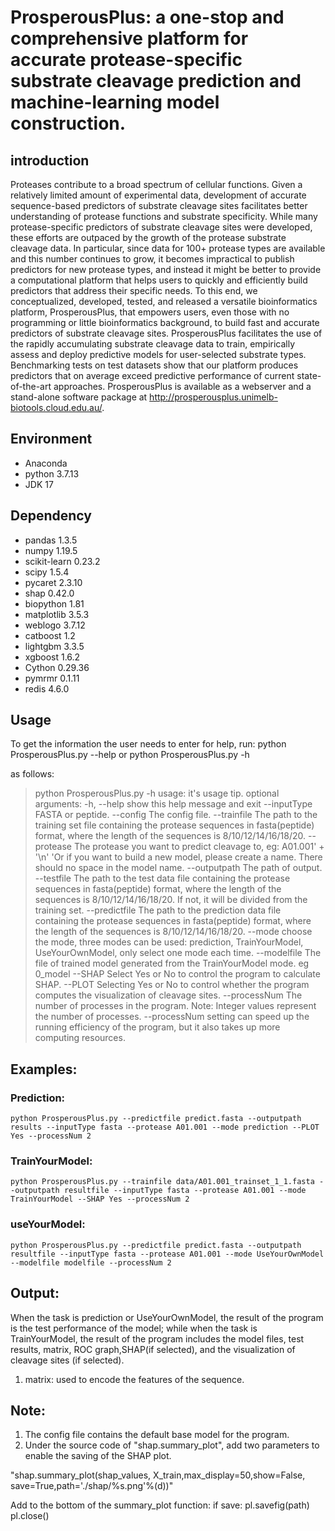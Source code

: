 # ProsperousPlus: a one-stop and comprehensive platform for accurate protease-specific substrate cleavage prediction and machine-learning model construction.
## introduction

Proteases contribute to a broad spectrum of cellular functions. Given a relatively limited amount of experimental data, development of accurate sequence-based predictors of substrate cleavage sites facilitates better understanding of protease functions and substrate specificity. While many protease-specific predictors of substrate cleavage sites were developed, these efforts are outpaced by the growth of the protease substrate cleavage data. In particular, since data for 100+ protease types are available and this number continues to grow, it becomes impractical to publish predictors for new protease types, and instead it might be better to provide a computational platform that helps users to quickly and efficiently build predictors that address their specific needs. To this end, we conceptualized, developed, tested, and released a versatile bioinformatics platform, ProsperousPlus, that empowers users, even those with no programming or little bioinformatics background, to build fast and accurate predictors of substrate cleavage sites. ProsperousPlus facilitates the use of the rapidly accumulating substrate cleavage data to train, empirically assess and deploy predictive models for user-selected substrate types. Benchmarking tests on test datasets show that our platform produces predictors that on average exceed predictive performance of current state-of-the-art approaches. ProsperousPlus is available as a webserver and a stand-alone software package at http://prosperousplus.unimelb-biotools.cloud.edu.au/.

## Environment
* Anaconda
* python 3.7.13
* JDK 17

## Dependency

* pandas		1.3.5
* numpy		1.19.5
* scikit-learn	0.23.2
* scipy		1.5.4
* pycaret	2.3.10
* shap		0.42.0
* biopython	1.81
* matplotlib	3.5.3
* weblogo	3.7.12
* catboost 1.2
* lightgbm 3.3.5
* xgboost 1.6.2
* Cython 0.29.36
* pymrmr 0.1.11
* redis 4.6.0


## Usage

To get the information the user needs to enter for help, run:
    python ProsperousPlus.py --help
 or
    python ProsperousPlus.py -h

as follows:

>python ProsperousPlus.py -h
usage: it's usage tip.
optional arguments:
  -h, --help            show this help message and exit
  --inputType            FASTA or peptide.
  --config            The config file.
  --trainfile            The path to the training set file containing the protease sequences in fasta(peptide) format, where the length of the sequences is 8/10/12/14/16/18/20.
  --protease            The protease you want to predict cleavage to, eg: A01.001' + '\n'
                'Or if you want to build a new model, please create a name. There should no space in the model name.
  --outputpath            The path of output.
  --testfile            The path to the test data file containing the protease sequences in fasta(peptide) format, where the length of the sequences is 8/10/12/14/16/18/20. If not, it will be divided from the training set.
  --predictfile            The path to the prediction data file containing the protease sequences in fasta(peptide) format, where the length of the sequences is 8/10/12/14/16/18/20.
  --mode            choose the mode, three modes can be used: prediction, TrainYourModel, UseYourOwnModel, only select one mode each time.
  --modelfile            The file of trained model generated from the TrainYourModel mode. eg 0_model
  --SHAP           Select Yes or No to control the program to calculate SHAP.
  --PLOT            Selecting Yes or No to control whether the program computes the visualization of cleavage sites.
  --processNum            The number of processes in the program. Note: Integer values represent the number of processes. --processNum setting can speed up the running efficiency of the program, but it also takes up more computing resources.

## Examples:

### Prediction:
```python ProsperousPlus.py --predictfile predict.fasta --outputpath results --inputType fasta --protease A01.001 --mode prediction --PLOT Yes --processNum 2```
### TrainYourModel:
```python ProsperousPlus.py --trainfile data/A01.001_trainset_1_1.fasta --outputpath resultfile --inputType fasta --protease A01.001 --mode TrainYourModel --SHAP Yes --processNum 2```
### useYourModel:
```python ProsperousPlus.py --predictfile predict.fasta --outputpath resultfile --inputType fasta --protease A01.001 --mode UseYourOwnModel --modelfile modelfile --processNum 2```
## Output:

When the task is prediction or UseYourOwnModel, the result of the program is the test performance of the model; while when the task is TrainYourModel, the result of the program includes the model files, test results, matrix, ROC graph,SHAP(if selected), and the visualization of cleavage sites (if selected).

1. matrix: used to encode the features of the sequence.

## Note:

1. The config file contains the default base model for the program.
2. Under the source code of "shap.summary_plot", add two parameters to enable the saving of the SHAP plot.

"shap.summary_plot(shap_values, X_train,max_display=50,show=False, save=True,path='./shap/%s.png'%(d))"

Add to the bottom of the summary_plot function:
if save:
        pl.savefig(path)
        pl.close()